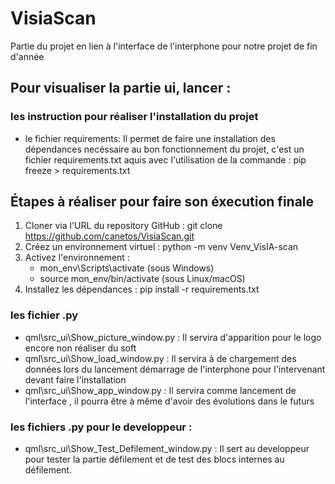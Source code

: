 # VisiaScan
 Partie du projet en lien à l'interface de l'interphone pour notre projet de fin d'année

## Pour visualiser la partie ui, lancer :
### les instruction pour réaliser l'installation du projet
- le fichier requirements: 
Il permet de faire une installation des dépendances necéssaire au bon fonctionnement du projet, c'est un fichier requirements.txt aquis avec l'utilisation de la commande : pip freeze > requirements.txt

## Étapes à réaliser pour faire son éxecution finale

1. Cloner via l'URL du repository GitHub : git clone https://github.com/canetos/VisiaScan.git
2. Créez un environnement virtuel : python -m venv Venv_VisIA-scan
3. Activez l'environnement : 
    - mon_env\Scripts\activate (sous Windows)
    - source mon_env/bin/activate (sous Linux/macOS)
4. Installez les dépendances : pip install -r requirements.txt

### les fichier .py
- qml\src_ui\Show_picture_window.py : Il servira d'apparition pour le logo encore non réaliser du soft
- qml\src_ui\Show_load_window.py : Il servira à de chargement des données lors du lancement démarrage de l'interphone pour l'intervenant devant faire l'installation
- qml\src_ui\Show_app_window.py : Il servira comme lancement de l'interface , il pourra être à même d'avoir des évolutions dans le futurs

### les fichiers .py pour le developpeur :
- qml\src_ui\Show_Test_Defilement_window.py : Il sert au developpeur pour tester la partie défilement et de test des blocs internes au défilement.
